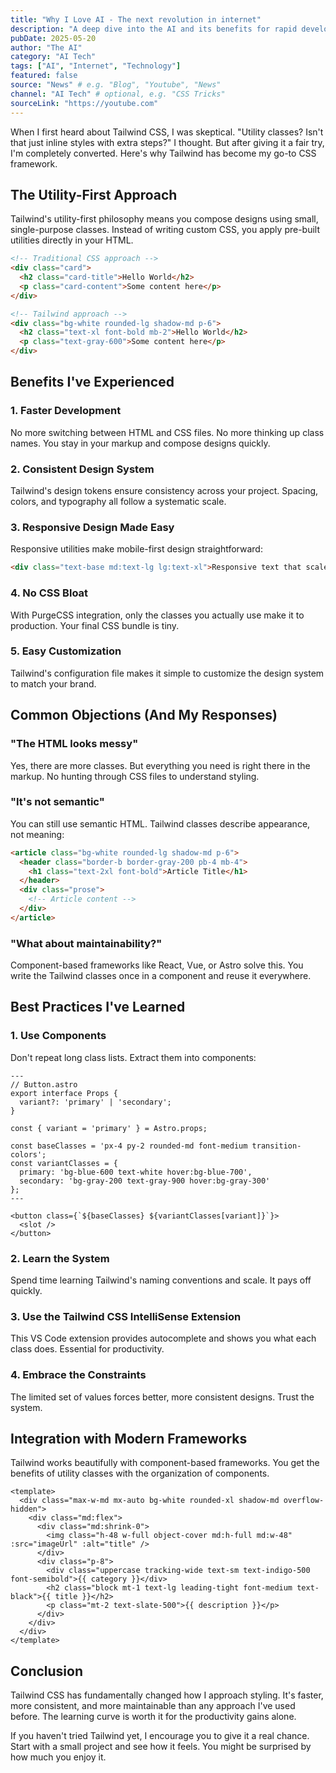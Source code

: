 ```yaml
---
title: "Why I Love AI - The next revolution in internet"
description: "A deep dive into the AI and its benefits for rapid development."
pubDate: 2025-05-20
author: "The AI"
category: "AI Tech"
tags: ["AI", "Internet", "Technology"]
featured: false
source: "News" # e.g. "Blog", "Youtube", "News"
channel: "AI Tech" # optional, e.g. "CSS Tricks"
sourceLink: "https://youtube.com"
---
```


When I first heard about Tailwind CSS, I was skeptical. "Utility classes? Isn't that just inline styles with extra steps?" I thought. But after giving it a fair try, I'm completely converted. Here's why Tailwind has become my go-to CSS framework.

## The Utility-First Approach

Tailwind's utility-first philosophy means you compose designs using small, single-purpose classes. Instead of writing custom CSS, you apply pre-built utilities directly in your HTML.

```html
<!-- Traditional CSS approach -->
<div class="card">
  <h2 class="card-title">Hello World</h2>
  <p class="card-content">Some content here</p>
</div>

<!-- Tailwind approach -->
<div class="bg-white rounded-lg shadow-md p-6">
  <h2 class="text-xl font-bold mb-2">Hello World</h2>
  <p class="text-gray-600">Some content here</p>
</div>
```

## Benefits I've Experienced

### 1. Faster Development

No more switching between HTML and CSS files. No more thinking up class names. You stay in your markup and compose designs quickly.

### 2. Consistent Design System

Tailwind's design tokens ensure consistency across your project. Spacing, colors, and typography all follow a systematic scale.

### 3. Responsive Design Made Easy

Responsive utilities make mobile-first design straightforward:

```html
<div class="text-base md:text-lg lg:text-xl">Responsive text that scales up on larger screens</div>
```

### 4. No CSS Bloat

With PurgeCSS integration, only the classes you actually use make it to production. Your final CSS bundle is tiny.

### 5. Easy Customization

Tailwind's configuration file makes it simple to customize the design system to match your brand.

## Common Objections (And My Responses)

### "The HTML looks messy"

Yes, there are more classes. But everything you need is right there in the markup. No hunting through CSS files to understand styling.

### "It's not semantic"

You can still use semantic HTML. Tailwind classes describe appearance, not meaning:

```html
<article class="bg-white rounded-lg shadow-md p-6">
  <header class="border-b border-gray-200 pb-4 mb-4">
    <h1 class="text-2xl font-bold">Article Title</h1>
  </header>
  <div class="prose">
    <!-- Article content -->
  </div>
</article>
```

### "What about maintainability?"

Component-based frameworks like React, Vue, or Astro solve this. You write the Tailwind classes once in a component and reuse it everywhere.

## Best Practices I've Learned

### 1. Use Components

Don't repeat long class lists. Extract them into components:

```astro
---
// Button.astro
export interface Props {
  variant?: 'primary' | 'secondary';
}

const { variant = 'primary' } = Astro.props;

const baseClasses = 'px-4 py-2 rounded-md font-medium transition-colors';
const variantClasses = {
  primary: 'bg-blue-600 text-white hover:bg-blue-700',
  secondary: 'bg-gray-200 text-gray-900 hover:bg-gray-300'
};
---

<button class={`${baseClasses} ${variantClasses[variant]}`}>
  <slot />
</button>
```

### 2. Learn the System

Spend time learning Tailwind's naming conventions and scale. It pays off quickly.

### 3. Use the Tailwind CSS IntelliSense Extension

This VS Code extension provides autocomplete and shows you what each class does. Essential for productivity.

### 4. Embrace the Constraints

The limited set of values forces better, more consistent designs. Trust the system.

## Integration with Modern Frameworks

Tailwind works beautifully with component-based frameworks. You get the benefits of utility classes with the organization of components.

```vue
<template>
  <div class="max-w-md mx-auto bg-white rounded-xl shadow-md overflow-hidden">
    <div class="md:flex">
      <div class="md:shrink-0">
        <img class="h-48 w-full object-cover md:h-full md:w-48" :src="imageUrl" :alt="title" />
      </div>
      <div class="p-8">
        <div class="uppercase tracking-wide text-sm text-indigo-500 font-semibold">{{ category }}</div>
        <h2 class="block mt-1 text-lg leading-tight font-medium text-black">{{ title }}</h2>
        <p class="mt-2 text-slate-500">{{ description }}</p>
      </div>
    </div>
  </div>
</template>
```

## Conclusion

Tailwind CSS has fundamentally changed how I approach styling. It's faster, more consistent, and more maintainable than any approach I've used before. The learning curve is worth it for the productivity gains alone.

If you haven't tried Tailwind yet, I encourage you to give it a real chance. Start with a small project and see how it feels. You might be surprised by how much you enjoy it.
